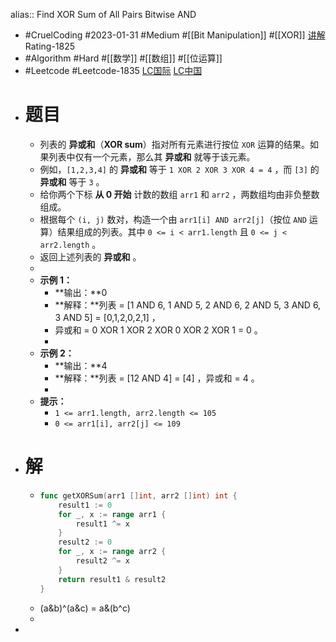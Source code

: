 alias:: Find XOR Sum of All Pairs Bitwise AND

- #CruelCoding #2023-01-31 #Medium #[[Bit Manipulation]] #[[XOR]] [讲解](https://youtu.be/W0tTPpOgTxM) Rating-1825
- #Algorithm #Hard #[[数学]] #[[数组]] #[[位运算]]
- #Leetcode #Leetcode-1835 [LC国际](https://leetcode.com/problems/find-xor-sum-of-all-pairs-bitwise-and/) [LC中国](https://leetcode.cn/problems/find-xor-sum-of-all-pairs-bitwise-and/)
- # 题目
	- 列表的 **异或和**（**XOR sum**）指对所有元素进行按位 `XOR` 运算的结果。如果列表中仅有一个元素，那么其 **异或和** 就等于该元素。
	- 例如，`[1,2,3,4]` 的 **异或和** 等于 `1 XOR 2 XOR 3 XOR 4 = 4` ，而 `[3]` 的 **异或和** 等于 `3` 。
	- 给你两个下标 **从 0 开始** 计数的数组 `arr1` 和 `arr2` ，两数组均由非负整数组成。
	- 根据每个 `(i, j)` 数对，构造一个由 `arr1[i] AND arr2[j]`（按位 `AND` 运算）结果组成的列表。其中 `0 <= i < arr1.length` 且 `0 <= j < arr2.length` 。
	- 返回上述列表的 **异或和** 。
	-
	- **示例 1：**
		- **输出：**0
		- **解释：**列表 = [1 AND 6, 1 AND 5, 2 AND 6, 2 AND 5, 3 AND 6, 3 AND 5] = [0,1,2,0,2,1] ，
		- 异或和 = 0 XOR 1 XOR 2 XOR 0 XOR 2 XOR 1 = 0 。
		-
	- **示例 2：**
		- **输出：**4
		- **解释：**列表 = [12 AND 4] = [4] ，异或和 = 4 。
		-
	- **提示：**
		- `1 <= arr1.length, arr2.length <= 105`
		- `0 <= arr1[i], arr2[j] <= 109`
- # 解
	- ```go
	  func getXORSum(arr1 []int, arr2 []int) int {
	      result1 := 0
	      for _, x := range arr1 {
	          result1 ^= x
	      }
	      result2 := 0
	      for _, x := range arr2 {
	          result2 ^= x
	      }
	      return result1 & result2
	  }
	  ```
	- (a&b)^(a&c) = a&(b^c)
	-
-